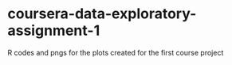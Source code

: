 coursera-data-exploratory-assignment-1
=====================================

R codes and pngs for the plots created for the first course project
